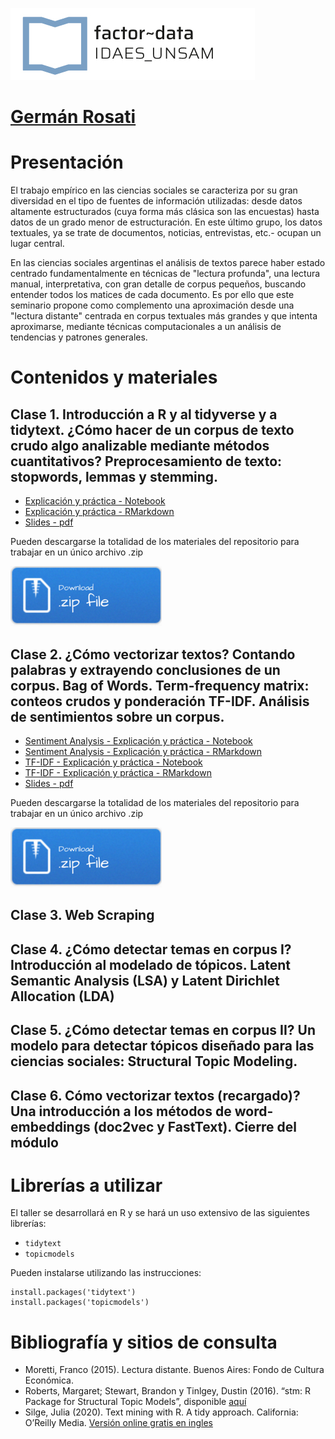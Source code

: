 ![](/imgs/logo-factor-data-solo.jpg)

# [Germán Rosati](gefero.github.io)

# Presentación
El trabajo empírico en las ciencias sociales se caracteriza por su gran diversidad en el tipo de fuentes de información utilizadas: desde datos altamente estructurados (cuya forma más clásica son las encuestas) hasta datos de un grado menor de estructuración. En este último grupo, los datos textuales, ya se trate de documentos, noticias, entrevistas, etc.- ocupan un lugar central.

En las ciencias sociales argentinas el análisis de textos parece haber estado centrado fundamentalmente en técnicas de "lectura profunda", una lectura manual, interpretativa, con gran detalle de corpus pequeños, buscando entender todos los matices de cada documento. Es por ello que este seminario propone como complemento una aproximación desde una "lectura distante" centrada en corpus textuales más grandes y que intenta aproximarse, mediante técnicas computacionales a un análisis de tendencias y patrones generales.


# Contenidos y materiales
## Clase 1. Introducción a R y al tidyverse y a tidytext. ¿Cómo hacer de un corpus de texto crudo algo analizable mediante métodos cuantitativos? Preprocesamiento de texto: stopwords, lemmas y stemming. 

- [Explicación y práctica - Notebook](/clase1/notebooks/clase_1.nb.html)
- [Explicación y práctica - RMarkdown](/clase1/notebooks/clase_1.Rmd)
- [Slides - pdf](/clase1/DIPLO_TM_Clase_1.pdf)

Pueden descargarse la totalidad de los materiales del repositorio para trabajar en un único archivo .zip

[![](imgs/Download.png)](clase1.zip)


## Clase 2. ¿Cómo vectorizar textos? Contando palabras y extrayendo conclusiones de un corpus. Bag of Words. Term-frequency matrix: conteos crudos y ponderación TF-IDF. Análisis de sentimientos sobre un corpus. 
- [Sentiment Analysis - Explicación y práctica - Notebook](/clase2/notebooks/2_sentimient_analysis.nb.html)
- [Sentiment Analysis - Explicación y práctica - RMarkdown](/clase2/notebooks/2_sentimient_analysis.Rmd)
- [TF-IDF - Explicación y práctica - Notebook](/clase2/notebooks/21_tfidf.nb.html)
- [TF-IDF - Explicación y práctica - RMarkdown](/clase2/notebooks/21_tfidf.Rmd)
- [Slides - pdf](/clase1/DIPLO_TM_Clase_2.pdf)

Pueden descargarse la totalidad de los materiales del repositorio para trabajar en un único archivo .zip

[![](imgs/Download.png)](clase2.zip)


## Clase 3. Web Scraping


## Clase 4. ¿Cómo detectar temas en corpus I? Introducción al modelado de tópicos. Latent Semantic Analysis (LSA) y Latent Dirichlet Allocation (LDA)


## Clase 5. ¿Cómo detectar temas en corpus II? Un modelo para detectar tópicos diseñado para las ciencias sociales: Structural Topic Modeling.


## Clase 6. Cómo vectorizar textos (recargado)? Una introducción a los métodos de word-embeddings (doc2vec y FastText). Cierre del módulo


# Librerías a utilizar
El taller se desarrollará en R y se hará un uso extensivo de las siguientes librerías:

- `tidytext`
- `topicmodels`

Pueden instalarse utilizando las instrucciones:

```{r}
install.packages('tidytext')
install.packages('topicmodels') 
```


# Bibliografía y sitios de consulta

- Moretti, Franco (2015). Lectura distante. Buenos Aires: Fondo de Cultura Económica.
- Roberts, Margaret; Stewart, Brandon y Tinlgey, Dustin (2016). “stm: R Package for Structural Topic Models”, disponible [aquí](https://cran.r-project.org/web/packages/stm/vignettes/stmVignette.pdf)
- Silge, Julia (2020). Text mining with R. A tidy approach. California: O’Reilly Media. [Versión online gratis en ingles](https://www.tidytextmining.com/) 


